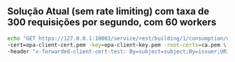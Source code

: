 ## Solução Atual (sem rate limiting) com taxa de 300 requisições por segundo, com 60 workers

```sh
echo "GET https://127.0.0.1:10003/service/rest/building/1/consumption/disaggregated" | \vegeta attack -duration=60s -rate=300  -workers=60 \
-cert=opa-client-cert.pem -key=opa-client-key.pem -root-certs=ca.pem \
-header "x-forwarded-client-cert-test: By=subject=subject;By=issuer;URI=spiffe://acme.com/projeto1" | tee results_envoy_300_60.bin | vegeta report
```